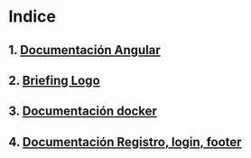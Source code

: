 # Indice

## 1. [Documentación Angular](docs/info/angular.md)

## 2. [Briefing Logo](docs/info/logo.md)

## 3. [Documentación docker](docs/info/docker.md)

## 4. [Documentación Registro, login, footer ](./docs/info/Registro%2CLogin%2Cfooter.md)




